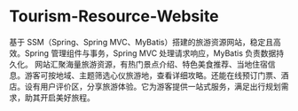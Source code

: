 # Tourism-Resource-Website
基于 SSM（Spring、Spring MVC、MyBatis）搭建的旅游资源网站，稳定且高效。Spring 管理组件与事务，Spring MVC 处理请求响应，MyBatis 负责数据持久化。  网站汇聚海量旅游资源，有热门景点介绍、特色美食推荐、当地住宿信息。游客可按地域、主题筛选心仪旅游地，查看详细攻略。还能在线预订门票、酒店。设有用户评价区，分享旅游体验。它为游客提供一站式服务，满足出行规划需求，助其开启美好旅程。 
